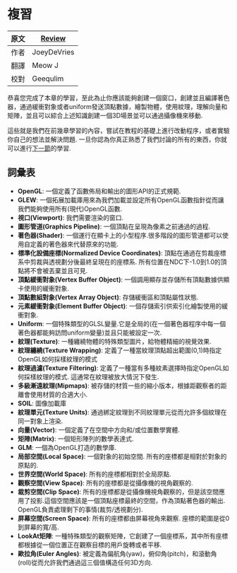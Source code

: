 # 複習

原文     | [Review](http://learnopengl.com/#!Getting-started/Review)
      ---|---
作者     | JoeyDeVries
翻譯     | Meow J
校對     | Geequlim

恭喜您完成了本章的學習，至此為止你應該能夠創建一個窗口，創建並且編譯著色器，通過緩衝對象或者uniform發送頂點數據，繪製物體，使用紋理，理解向量和矩陣，並且可以綜合上述知識創建一個3D場景並可以通過攝像機來移動.

這些就是我們在前幾章學習的內容，嘗試在教程的基礎上進行改動程序，或者實驗你自己的想法並解決問題. 一旦你認為你真正熟悉了我們討論的所有的東西，你就可以進行[下一節](http://learnopengl-cn.readthedocs.org/zh/latest/02%20Lighting/01%20Colors/)的學習.

詞彙表
--------

- **OpenGL**: 一個定義了函數佈局和輸出的圖形API的正式規範.
- **GLEW**: 一個拓展加載庫用來為我們加載並設定所有OpenGL函數指針從而讓我們能夠使用所有(現代)OpenGL函數.
- **視口(Viewport)**: 我們需要渲染的窗口.
- **圖形管道(Graphics Pipeline)**: 一個頂點在呈現為像素之前通過的過程.
- **著色器(Shader)**: 一個運行在顯卡上的小型程序.很多階段的圖形管道都可以使用自定義的著色器來代替原來的功能.
- **標準化設備座標(Normalized Device Coordinates)**: 頂點在通過在剪裁座標系中剪裁與透視劃分後最終呈現在的座標系. 所有位置在NDC下-1.0到1.0的頂點將不會被丟棄並且可見.
- **頂點緩衝對象(Vertex Buffer Object)**: 一個調用顯存並存儲所有頂點數據供顯卡使用的緩衝對象.
- **頂點數組對象(Vertex Array Object)**: 存儲緩衝區和頂點屬性狀態.
- **元素緩衝對象(Element Buffer Object)**: 一個存儲索引供索引化繪製使用的緩衝對象.
- **Uniform**: 一個特殊類型的GLSL變量.它是全局的(在一個著色器程序中每一個著色器都能夠訪問uniform變量)並且只能被設定一次.
- **紋理(Texture)**: 一種纏繞物體的特殊類型圖片，給物體精細的視覺效果.
- **紋理纏繞(Texture Wrapping)**: 定義了一種當紋理頂點超出範圍(0,1)時指定OpenGL如何採樣紋理的模式
- **紋理過濾(Texture Filtering)**: 定義了一種當有多種紋素選擇時指定OpenGL如何採樣紋理的模式. 這通常在紋理被放大情況下發生.
- **多級漸遠紋理(Mipmaps)**: 被存儲的材質一些的縮小版本，根據距觀察者的距離會使用材質的合適大小.
- **SOIL**: 圖像加載庫
- **紋理單元(Texture Units)**: 通過綁定紋理到不同紋理單元從而允許多個紋理在同一對象上渲染.
- **向量(Vector)**: 一個定義了在空間中方向和/或位置數學實體.
- **矩陣(Matrix)**: 一個矩形陣列的數學表達式.
- **GLM**: 一個為OpenGL打造的數學庫.
- **局部空間(Local Space)**: 一個對象的初始空間. 所有的座標都是相對於對象的原點的.
- **世界空間(World Space)**: 所有的座標都相對於全局原點.
- **觀察空間(View Space)**: 所有的座標都是從攝像機的視角觀察的.
- **裁剪空間(Clip Space)**: 所有的座標都是從攝像機視角觀察的，但是該空間應用了投影.這個空間應該是一個頂點座標最終的空間，作為頂點著色器的輸出. OpenGL負責處理剩下的事情(裁剪/透視劃分).
- **屏幕空間(Screen Space)**: 所有的座標都由屏幕視角來觀察. 座標的範圍是從0到屏幕的寬/高.
- **LookAt矩陣**: 一種特殊類型的觀察矩陣，它創建了一個座標系，其中所有座標都根據從一個位置正在觀察目標的用戶旋轉或者平移.
- **歐拉角(Euler Angles)**: 被定義為偏航角(yaw)，俯仰角(pitch)，和滾動角(roll)從而允許我們通過這三個值構造任何3D方向.